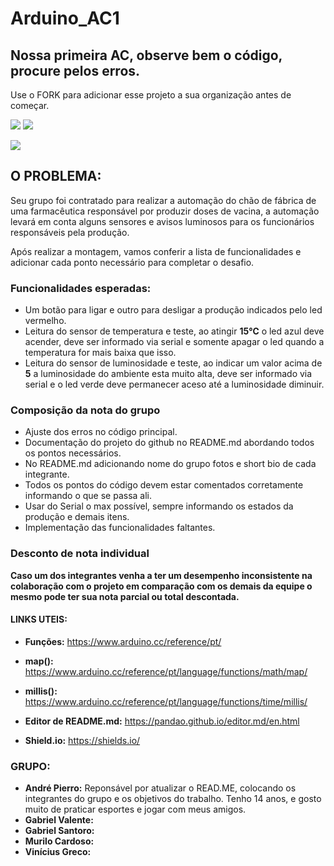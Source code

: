 # Arduino_AC1
## Nossa primeira AC, observe bem o código, procure pelos erros.

Use o FORK para adicionar esse projeto a sua organização antes de começar.

![](https://img.shields.io/github/forks/Leoruiz197/Arduino_AC1)
![](https://img.shields.io/github/stars/Leoruiz197/Arduino_AC1)

![](https://github.com/Leoruiz197/Arduino_AC1/blob/main/AC1.png)

## **O PROBLEMA:** 

Seu grupo foi contratado para realizar a automação do chão de fábrica de uma farmacêutica responsável por produzir doses de vacina, a automação levará em conta alguns sensores e avisos luminosos para os funcionários responsáveis pela produção.

Após realizar a montagem, vamos conferir a lista de funcionalidades e adicionar cada ponto necessário para completar o desafio.

### Funcionalidades esperadas:

- Um botão para ligar e outro para desligar a produção indicados pelo led vermelho.
- Leitura do sensor de temperatura e teste, ao atingir **15℃** o led azul deve acender, deve ser informado via serial e somente apagar o led quando a temperatura for mais baixa que isso.
- Leitura do sensor de luminosidade e teste, ao indicar um valor acima de **5** a luminosidade do ambiente esta muito alta, deve ser informado via serial e o led verde deve permanecer aceso até a luminosidade diminuir.

### Composição da nota do grupo
- Ajuste dos erros no código principal.
- Documentação do projeto do github no README.md abordando todos os pontos necessários.
- No README.md adicionando nome do grupo fotos e short bio de cada integrante.
- Todos os pontos do código devem estar comentados corretamente informando o que se passa ali.
- Usar do Serial o max possível, sempre informando os estados da produção e demais itens.
- Implementação das funcionalidades faltantes.

### Desconto de nota individual

**Caso um dos integrantes venha a ter um desempenho inconsistente na colaboração com o projeto em comparação com os demais da equipe o mesmo pode ter sua nota parcial ou total descontada.**

#### LINKS UTEIS:

- **Funções:** https://www.arduino.cc/reference/pt/
- **map():** https://www.arduino.cc/reference/pt/language/functions/math/map/
- **millis():** https://www.arduino.cc/reference/pt/language/functions/time/millis/

- **Editor de README.md:** https://pandao.github.io/editor.md/en.html
- **Shield.io:** https://shields.io/




### GRUPO:
- **André Pierro:** Reponsável por atualizar o READ.ME, colocando os integrantes do grupo e os objetivos do trabalho. Tenho 14 anos, e gosto muito de praticar esportes e jogar com meus amigos.
- **Gabriel Valente:**
- **Gabriel Santoro:**
- **Murilo Cardoso:**
- **Vinícius Greco:**
